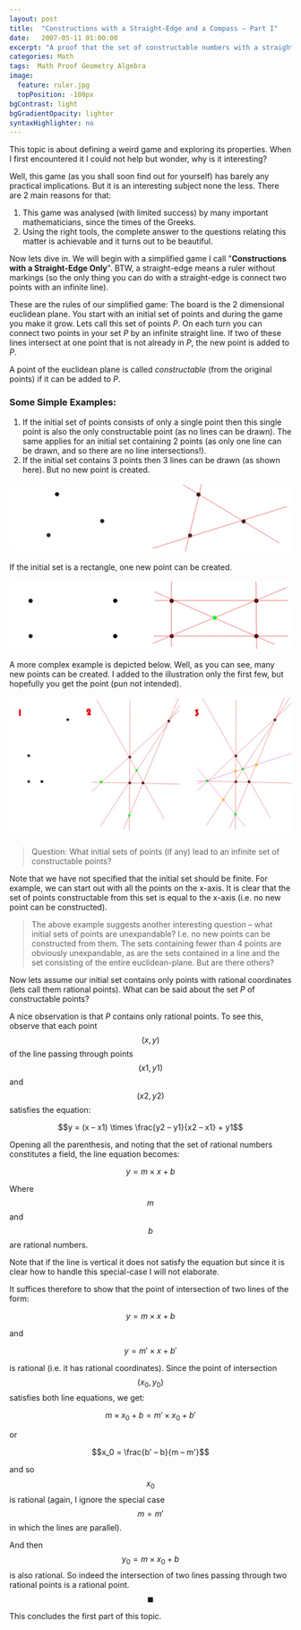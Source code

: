 ```yaml
---
layout: post
title:  "Constructions with a Straight-Edge and a Compass – Part I"
date:   2007-05-11 01:00:00
excerpt: "A proof that the set of constructable numbers with a straight-edge from a set of rational points is a set of rational points."
categories: Math
tags:  Math Proof Geometry Algebra
image:
  feature: ruler.jpg
  topPosition: -100px
bgContrast: light
bgGradientOpacity: lighter
syntaxHighlighter: no
---
```

This topic is about defining a weird game and exploring its properties. When I first encountered it I could not help but wonder, why is it interesting?

Well, this game (as you shall soon find out for yourself) has barely any practical implications. But it is an interesting subject none the less. There are 2 main reasons for that:
1. This game was analysed (with limited success) by many important mathematicians, since the times of the Greeks.
2. Using the right tools, the complete answer to the questions relating this matter is achievable and it turns out to be beautiful.

Now lets dive in. We will begin with a simplified game I call "**Constructions with a Straight-Edge Only**". BTW, a straight-edge means a ruler without markings (so the only thing you can do with a straight-edge is connect two points with an infinite line).

These are the rules of our simplified game: The board is the 2 dimensional euclidean plane. You start with an initial set of points and during the game you make it grow. Lets call this set of points *P*. On each turn you can connect two points in your set *P* by an infinite straight line. If two of these lines intersect at one point that is not already in *P*, the new point is added to *P*.

A point of the euclidean plane is called *constructable* (from the original points) if it can be added to *P*.

### Some Simple Examples:

1. If the initial set of points consists of only a single point then this single point is also the only constructable point (as no lines can be drawn). The same applies for an initial set containing 2 points (as only one line can be drawn, and so there are no line intersections!).
2. If the initial set contains 3 points then 3 lines can be drawn (as shown here). But no new point is created.

![Triangle Example](/assets/images/posts/triangle1.jpg)

If the initial set is a rectangle, one new point can be created.

![Rectangle Example](/assets/images/posts/rectangle.jpg)

A more complex example is depicted below. Well, as you can see, many new points can be created. I added to the illustration only the first few, but hopefully you get the point (pun not intended).

![Complex Example](/assets/images/posts/complex1.jpg)

> Question: What initial sets of points (if any) lead to an infinite set of constructable points?

Note that we have not specified that the initial set should be finite. For example, we can start out with all the points on the x-axis. It is clear that the set of points constructable from this set is equal to the x-axis (i.e. no new point can be constructed).

> The above example suggests another interesting question – what initial sets of points are unexpandable? I.e. no new points can be constructed from them. The sets containing fewer than 4 points are obviously unexpandable, as are the sets contained in a line and the set consisting of the entire euclidean-plane. But are there others?

Now lets assume our initial set contains only points with rational coordinates (lets call them rational points). What can be said about the set *P* of constructable points?

A nice observation is that *P* contains only rational points. To see this, observe that each point $$(x, y)$$ of the line passing through points $$(x1, y1)$$ and $$(x2, y2)$$ satisfies the equation:

$$y = (x – x1) \times \frac{y2 – y1}{x2 – x1} + y1$$

Opening all the parenthesis, and noting that the set of rational numbers constitutes a field, the line equation becomes: 

$$y = m \times x + b$$

Where $$m$$ and $$b$$ are rational numbers.

Note that if the line is vertical it does not satisfy the equation but since it is clear how to handle this special-case I will not elaborate.

It suffices therefore to show that the point of intersection of two lines of the form:

$$y = m \times x + b$$

and

$$y = m' \times x + b'$$

is rational (i.e. it has rational coordinates). Since the point of intersection $$(x_0, y_0)$$ satisfies both line equations, we get:

$$m \times x_0 + b = m' \times x_0 + b'$$

or

$$x_0 = \frac{b' – b}{m – m'}$$

and so $$x_0$$ is rational (again, I ignore the special case $$m = m'$$ in which the lines are parallel).

And then $$y_0 = m \times x_0 + b$$ is also rational. So indeed the intersection of two lines passing through two rational points is a rational point. $$\blacksquare$$

This concludes the first part of this topic.
